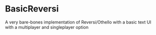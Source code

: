 # BasicReversi
A very bare-bones implementation of Reversi/Othello with a basic text UI with a multiplayer and singleplayer option
